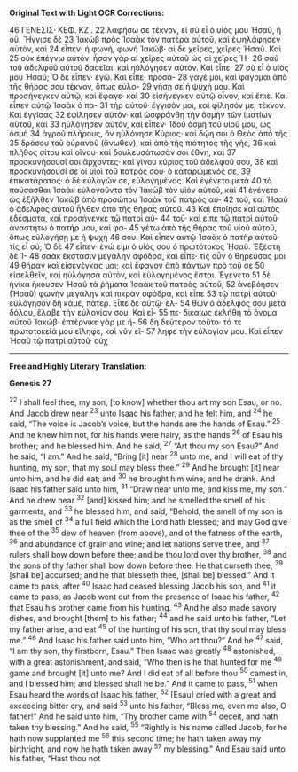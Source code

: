 **Original Text with Light OCR Corrections:**

46 ΓΕΝΕΣΙΣ· ΚΕΦ. ΚΖ΄.
22 λαφήσω σε τέκνον, εἰ σὺ εἶ ὁ υἱός μου Ἠσαῦ, ἢ οὔ. Ἤγγισε δὲ
23 Ἰακὼβ πρὸς Ἰσαὰκ τὸν πατέρα αὐτοῦ, καὶ ἐψηλάφησεν αὐτὸν, καὶ
24 εἶπεν· ἡ φωνὴ, φωνὴ Ἰακώβ· αἱ δὲ χεῖρες, χεῖρες Ἠσαῦ. Καὶ
25 οὐκ ἐπέγνω αὐτόν· ἦσαν γὰρ αἱ χεῖρες αὐτοῦ ὡς αἱ χεῖρες Ἠ-
26 σαῦ τοῦ ἀδελφοῦ αὐτοῦ δασεῖαι· καὶ ηὐλόγησεν αὐτόν. Καὶ εἶπε·
27 σὺ εἶ ὁ υἱός μου Ἠσαῦ; Ὁ δὲ εἶπεν· ἐγώ. Καὶ εἶπε· προσά-
28 γαγέ μοι, καὶ φάγομαι ἀπὸ τῆς θήρας σου τέκνον, ὅπως εὐλο-
29 γήσῃ σε ἡ ψυχή μου. Καὶ προσήνεγκεν αὐτῷ, καὶ ἔφαγε· καὶ
30 εἰσήνεγκεν αὐτῷ οἶνον, καὶ ἔπιε. Καὶ εἶπεν αὐτῷ Ἰσαὰκ ὁ πα-
31 τὴρ αὐτοῦ· ἔγγισόν μοι, καὶ φίλησόν με, τέκνον. Καὶ ἐγγίσας
32 ἐφίλησεν αὐτόν· καὶ ὠσφράνθη τὴν ὀσμὴν τῶν ἱματίων αὐτοῦ, καὶ
33 ηὐλόγησεν αὐτόν, καὶ εἶπεν· Ἰδοὺ ὀσμὴ τοῦ υἱοῦ μου, ὡς ὀσμὴ
34 ἀγροῦ πλήρους, ὃν ηὐλόγησε Κύριος· καὶ δῴη σοι ὁ Θεὸς ἀπὸ τῆς
35 δρόσου τοῦ οὐρανοῦ (ἄνωθεν), καὶ ἀπὸ τῆς πιότητος τῆς γῆς,
36 καὶ πλῆθος σίτου καὶ οἴνου· καὶ δουλευσάτωσάν σοι ἔθνη, καὶ
37 προσκυνήσουσί σοι ἄρχοντες· καὶ γίνου κύριος τοῦ ἀδελφοῦ σου,
38 καὶ προσκυνήσουσί σε οἱ υἱοὶ τοῦ πατρός σου· ὁ καταρώμενός σε,
39 ἐπικατάρατος· ὁ δὲ εὐλογῶν σε, εὐλογημένος. Καὶ ἐγένετο μετὰ
40 τὸ παύσασθαι Ἰσαὰκ εὐλογοῦντα τὸν Ἰακὼβ τὸν υἱὸν αὐτοῦ, καὶ
41 ἐγένετο ὡς ἐξῆλθεν Ἰακὼβ ἀπὸ προσώπου Ἰσαὰκ τοῦ πατρὸς αὐ-
42 τοῦ, καὶ Ἠσαῦ ὁ ἀδελφὸς αὐτοῦ ἦλθεν ἀπὸ τῆς θήρας αὐτοῦ.
43 Καὶ ἐποίησε καὶ αὐτὸς ἐδέσματα, καὶ προσήνεγκε τῷ πατρὶ αὐ-
44 τοῦ· καὶ εἶπε τῷ πατρὶ αὐτοῦ· ἀναστήτω ὁ πατήρ μου, καὶ φα-
45 γέτω ἀπὸ τῆς θήρας τοῦ υἱοῦ αὐτοῦ, ὅπως εὐλογήσῃ με ἡ ψυχή
46 σου. Καὶ εἶπεν αὐτῷ Ἰσαὰκ ὁ πατὴρ αὐτοῦ· τίς εἶ σύ; Ὁ δὲ
47 εἶπεν· ἐγώ εἰμι ὁ υἱός σου ὁ πρωτότοκος Ἠσαῦ. Ἐξέστη δὲ Ἰ-
48 σαὰκ ἔκστασιν μεγάλην σφόδρα, καὶ εἶπε· τίς οὖν ὁ θηρεύσας μοι
49 θήραν καὶ εἰσενέγκας μοι; καὶ ἔφαγον ἀπὸ πάντων πρὸ τοῦ σε
50 εἰσελθεῖν, καὶ ηὐλόγησα αὐτὸν, καὶ εὐλογημένος ἔσται. Ἐγένετο
51 δὲ ἡνίκα ἤκουσεν Ἠσαῦ τὰ ῥήματα Ἰσαὰκ τοῦ πατρὸς αὐτοῦ,
52 ἀνεβόησεν (Ἠσαῦ) φωνὴν μεγάλην καὶ πικρὰν σφόδρα, καὶ εἶπε
53 τῷ πατρὶ αὐτοῦ· εὐλόγησον δὴ κἀμέ, πάτερ. Εἶπε δὲ αὐτῷ· ἐλ-
54 θὼν ὁ ἀδελφός σου μετὰ δόλου, ἔλαβε τὴν εὐλογίαν σου. Καὶ εἶ-
55 πε· δικαίως ἐκλήθη τὸ ὄνομα αὐτοῦ Ἰακώβ· ἐπτέρνικε γάρ με ἤ-
56 δη δεύτερον τοῦτο· τά τε πρωτοτοκεῖά μου εἴληφε, καὶ νῦν εἴ-
57 ληφε τὴν εὐλογίαν μου. Καὶ εἶπεν Ἠσαῦ τῷ πατρὶ αὐτοῦ· οὐχ

---

**Free and Highly Literary Translation:**

**Genesis 27**

<p><sup>22</sup> I shall feel thee, my son, [to know] whether thou art my son Esau, or no. And Jacob drew near
<sup>23</sup> unto Isaac his father, and he felt him, and
<sup>24</sup> he said, “The voice is Jacob’s voice, but the hands are the hands of Esau.”
<sup>25</sup> And he knew him not, for his hands were hairy, as the hands
<sup>26</sup> of Esau his brother; and he blessed him. And he said,
<sup>27</sup> “Art thou my son Esau?” And he said, “I am.” And he said, “Bring [it] near
<sup>28</sup> unto me, and I will eat of thy hunting, my son, that my soul may bless thee.”
<sup>29</sup> And he brought [it] near unto him, and he did eat; and
<sup>30</sup> he brought him wine, and he drank. And Isaac his father said unto him,
<sup>31</sup> “Draw near unto me, and kiss me, my son.” And he drew near
<sup>32</sup> [and] kissed him; and he smelled the smell of his garments, and
<sup>33</sup> he blessed him, and said, “Behold, the smell of my son is as the smell of
<sup>34</sup> a full field which the Lord hath blessed; and may God give thee of the
<sup>35</sup> dew of heaven (from above), and of the fatness of the earth,
<sup>36</sup> and abundance of grain and wine; and let nations serve thee, and
<sup>37</sup> rulers shall bow down before thee; and be thou lord over thy brother,
<sup>38</sup> and the sons of thy father shall bow down before thee. He that curseth thee,
<sup>39</sup> [shall be] accursed; and he that blesseth thee, [shall be] blessed.” And it came to pass, after
<sup>40</sup> Isaac had ceased blessing Jacob his son, and
<sup>41</sup> it came to pass, as Jacob went out from the presence of Isaac his father,
<sup>42</sup> that Esau his brother came from his hunting.
<sup>43</sup> And he also made savory dishes, and brought [them] to his father;
<sup>44</sup> and he said unto his father, “Let my father arise, and eat
<sup>45</sup> of the hunting of his son, that thy soul may bless me.”
<sup>46</sup> And Isaac his father said unto him, “Who art thou?” And he
<sup>47</sup> said, “I am thy son, thy firstborn, Esau.” Then Isaac was greatly
<sup>48</sup> astonished, with a great astonishment, and said, “Who then is he that hunted for me
<sup>49</sup> game and brought [it] unto me? And I did eat of all before thou
<sup>50</sup> camest in, and I blessed him; and blessed shall he be.” And it came to pass,
<sup>51</sup> when Esau heard the words of Isaac his father,
<sup>52</sup> [Esau] cried with a great and exceeding bitter cry, and said
<sup>53</sup> unto his father, “Bless me, even me also, O father!” And he said unto him, “Thy brother came with
<sup>54</sup> deceit, and hath taken thy blessing.” And he said,
<sup>55</sup> “Rightly is his name called Jacob, for he hath now supplanted me
<sup>56</sup> this second time; he hath taken away my birthright, and now he hath taken away
<sup>57</sup> my blessing.” And Esau said unto his father, “Hast thou not</p>